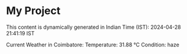 # My Project

This content is dynamically generated in Indian Time (IST): 2024-04-28 21:41:19 IST


Current Weather in Coimbatore:
Temperature: 31.88 °C
Condition: haze
